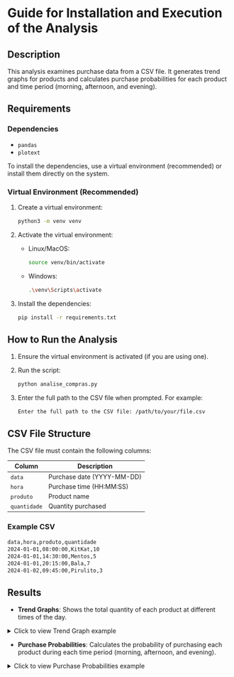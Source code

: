 # Guide for Installation and Execution of the Analysis

## Description

This analysis examines purchase data from a CSV file. It generates trend graphs for products and calculates purchase probabilities for each product and time period (morning, afternoon, and evening).

## Requirements

### Dependencies

- `pandas`
- `plotext`

To install the dependencies, use a virtual environment (recommended) or install them directly on the system.

### Virtual Environment (Recommended)

1. Create a virtual environment:

   ```bash
   python3 -m venv venv
   ```

2. Activate the virtual environment:

   - Linux/MacOS:
     ```bash
     source venv/bin/activate
     ```
   - Windows:
     ```bash
     .\venv\Scripts\activate
     ```

3. Install the dependencies:

   ```bash
   pip install -r requirements.txt
   ```

## How to Run the Analysis

1. Ensure the virtual environment is activated (if you are using one).

2. Run the script:

   ```bash
   python analise_compras.py
   ```

3. Enter the full path to the CSV file when prompted. For example:

   ```plaintext
   Enter the full path to the CSV file: /path/to/your/file.csv
   ```

## CSV File Structure

The CSV file must contain the following columns:

| Column       | Description                     |
| ------------ | ------------------------------- |
| `data`       | Purchase date (YYYY-MM-DD)      |
| `hora`       | Purchase time (HH:MM:SS)        |
| `produto`    | Product name                    |
| `quantidade` | Quantity purchased              |

### Example CSV

```csv
data,hora,produto,quantidade
2024-01-01,08:00:00,KitKat,10
2024-01-01,14:30:00,Mentos,5
2024-01-01,20:15:00,Bala,7
2024-01-02,09:45:00,Pirulito,3
```

## Results

- **Trend Graphs**: Shows the total quantity of each product at different times of the day.
<details>
<summary>Click to view Trend Graph example</summary>
<img src="./Images/graph_example.png" alt="Project Setup" width="500"/>
</details>

- **Purchase Probabilities**: Calculates the probability of purchasing each product during each time period (morning, afternoon, and evening).
<details>
<summary>Click to view Purchase Probabilities example</summary>
<img src="./Images/probabilities_example.png" alt="Project Setup" width="500"/>
</details>
